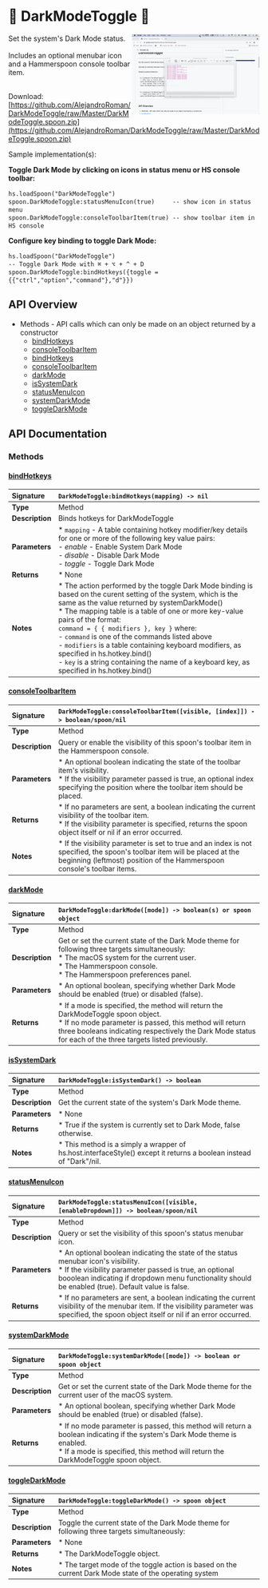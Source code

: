 # 🌙 DarkModeToggle 🌙
<img align="right" width="256" height="160" src="https://raw.githubusercontent.com/AlejandroRoman/DarkModeToggle/Master/Demo.gif">
Set the system's Dark Mode status.
<br>
<br>
Includes an optional menubar icon and a Hammerspoon console toolbar item.
<br>
<br>

Download: [https://github.com/AlejandroRoman/DarkModeToggle/raw/Master/DarkModeToggle.spoon.zip](https://github.com/AlejandroRoman/DarkModeToggle/raw/Master/DarkModeToggle.spoon.zip)

Sample implementation(s):

**Toggle Dark Mode by clicking on icons in status menu or HS console toolbar:**
```
hs.loadSpoon("DarkModeToggle")
spoon.DarkModeToggle:statusMenuIcon(true)     -- show icon in status menu
spoon.DarkModeToggle:consoleToolbarItem(true) -- show toolbar item in HS console
```
**Configure key binding to toggle Dark Mode:**
```
hs.loadSpoon("DarkModeToggle")
-- Toggle Dark Mode with ⌘ + ⌥ + ^ + D
spoon.DarkModeToggle:bindHotkeys({toggle = {{"ctrl","option","command"},"d"}})
```

## API Overview

* Methods - API calls which can only be made on an object returned by a constructor
    * [bindHotkeys](#bindHotkeys)
    * [consoleToolbarItem](#consoleToolbarItem)
    * [bindHotkeys](#bindHotkeys)
    * [consoleToolbarItem](#consoleToolbarItem)
    * [darkMode](#darkMode)
    * [isSystemDark](#isSystemDark)
    * [statusMenuIcon](#statusMenuIcon)
    * [systemDarkMode](#systemDarkMode)
    * [toggleDarkMode](#toggleDarkMode)

## API Documentation
### Methods
#### [bindHotkeys](#bindHotkeys)
| **Signature**               | `DarkModeToggle:bindHotkeys(mapping) -> nil` |
| :----------------------------| :---------------------------------|
| **Type**                    | Method                          |
| **Description**             | Binds hotkeys for DarkModeToggle|
| **Parameters**              | * `mapping` - A table containing hotkey modifier/key details for one or more of the following key value pairs:<br>- *enable* - Enable System Dark Mode<br>- *disable* - Disable Dark Mode<br>- *toggle* - Toggle Dark Mode<br>|
| **Returns**                 | * None                             |
| **Notes**                   | * The action performed by the toggle Dark Mode binding is based on the curent setting of the system, which is the same as the value returned by systemDarkMode()<br> * The mapping table is a table of one or more key-value pairs of the format:<br>`command = { { modifiers }, key }` where:<br> - `command` is one of the commands listed above<br> - `modifiers` is a table containing keyboard modifiers, as specified in hs.hotkey.bind()<br> - `key` is a string containing the name of a keyboard key, as specified in hs.hotkey.bind()                            |

#### [consoleToolbarItem](#consoleToolbarItem)
| **Signature**               | `DarkModeToggle:consoleToolbarItem([visible, [index]]) -> boolean/spoon/nil` |
| :----------------------------| :---------------------------------|
| **Type**                    | Method                          |
| **Description**             | Query or enable the visibility of this spoon's toolbar item in the Hammerspoon console.                             |
| **Parameters**              | * An optional boolean indicating the state of the toolbar item's visibility.<br>* If the visibility parameter passed is true, an optional index specifying the position where the toolbar item should be placed.                             |
| **Returns**                 | * If no parameters are sent, a boolean indicating the current visibility of the toolbar item.<br> * If the visibility parameter is specified, returns the spoon object itself or nil if an error occurred.                             |
| **Notes**                   | * If the visibility parameter is set to true and an index is not specified, the spoon's toolbar item will be placed at the beginning (leftmost) position of the Hammerspoon console's toolbar items.                             |

#### [darkMode](#darkMode)
| **Signature**               | `DarkModeToggle:darkMode([mode]) -> boolean(s) or spoon object` |
| :----------------------------| :---------------------------------|
| **Type**                    | Method                          |
| **Description**             | Get or set the current state of the Dark Mode theme for following three targets simultaneously:<br>* The macOS system for the current user.<br>* The Hammerspoon console.<br>* The Hammerspoon preferences panel.                             |
| **Parameters**              | * An optional boolean, specifying whether Dark Mode should be enabled (true) or disabled (false).                             |
| **Returns**                 | * If a mode is specified, the method will return the DarkModeToggle spoon object.<br> * If no mode parameter is passed, this method will return three booleans indicating respectively the Dark Mode status for each of the three targets listed previously.                             |

#### [isSystemDark](#isSystemDark)
| **Signature**               | `DarkModeToggle:isSystemDark() -> boolean` |
| :----------------------------| :---------------------------------|
| **Type**                    | Method                          |
| **Description**             | Get the current state of the system's Dark Mode theme.                             |
| **Parameters**              | * None                             |
| **Returns**                 | * True if the system is currently set to Dark Mode, false otherwise.                             |
| **Notes**                   | * This method is a simply a wrapper of hs.host.interfaceStyle() except it returns a boolean instead of "Dark"/nil.                             |

#### [statusMenuIcon](#statusMenuIcon)
| **Signature**               | `DarkModeToggle:statusMenuIcon([visible, [enableDropdown]]) -> boolean/spoon/nil` |
| :----------------------------| :---------------------------------|
| **Type**                    | Method                          |
| **Description**             | Query or set the visibility of this spoon's status menubar icon.                             |
| **Parameters**              | * An optional boolean indicating the state of the status menubar icon's visibility.<br> * If the visibility parameter passed is true, an optional booolean indicating if dropdown menu functionality should be enabled (true). Default value is false.                            |
| **Returns**                 | * If no parameters are sent, a boolean indicating the current visibility of the menubar item. If the visibility parameter was specified, the spoon object itself or nil if an error occurred.                             |

#### [systemDarkMode](#systemDarkMode)
| **Signature**               | `DarkModeToggle:systemDarkMode([mode]) -> boolean or spoon object` |
| :----------------------------| :---------------------------------|
| **Type**                    | Method                          |
| **Description**             | Get or set the current state of the Dark Mode theme for the current user of the macOS system.                             |
| **Parameters**              | * An optional boolean, specifying whether Dark Mode should be enabled (true) or disabled (false).                             |
| **Returns**                 | * If no mode parameter is passed, this method will return a boolean indicating if the system's Dark Mode theme is enabled.<br> * If a mode is specified, this method will return the DarkModeToggle spoon object.                             |

#### [toggleDarkMode](#toggleDarkMode)
| **Signature**               | `DarkModeToggle:toggleDarkMode() -> spoon object` |
| :----------------------------| :---------------------------------|
| **Type**                    | Method                          |
| **Description**             | Toggle the current state of the Dark Mode theme for following three targets simultaneously:                             |
| **Parameters**              | * None                            |
| **Returns**                 | * The DarkModeToggle object.      |
| **Notes**                   | * The target mode of the toggle action is based on the current Dark Mode state of the operating system                             |



